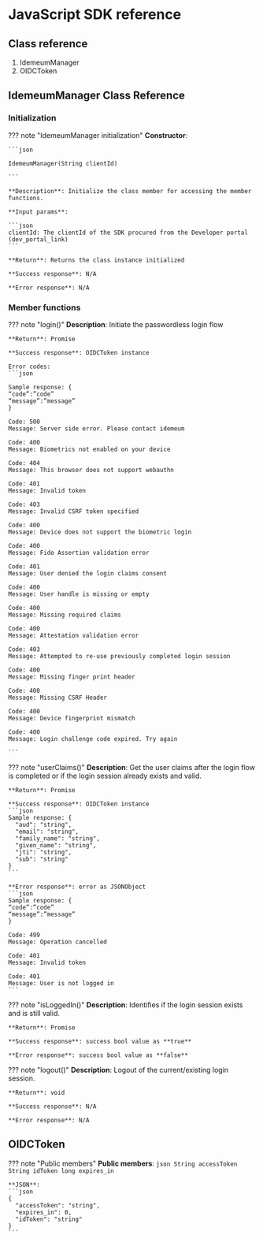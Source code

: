 # JavaScript SDK reference

## Class reference

1. IdemeumManager
2. OIDCToken

## IdemeumManager Class Reference

### Initialization

??? note "IdemeumManager initialization"
	**Constructor**:
	
	```json
	
	IdemeumManager(String clientId)
	
	```

	**Description**: Initialize the class member for accessing the member functions.
	
	**Input params**:
	
	```json
	clientId: The clientId of the SDK procured from the Developer portal (dev_portal_link)
	```
	
	**Return**: Returns the class instance initialized
	
	**Success response**: N/A
	
	**Error response**: N/A


### Member functions

??? note "login()"
	**Description**: Initiate the passwordless login flow
	
	**Return**: Promise
	
	**Success response**: OIDCToken instance
	
	Error codes: 
	```json
	
	Sample response: {
	“code”:”code”
	“message”:”message”
	} 
	
	Code: 500
	Message: Server side error. Please contact idemeum

	Code: 400
	Message: Biometrics not enabled on your device

	Code: 404
	Message: This browser does not support webauthn

	Code: 401
	Message: Invalid token

	Code: 403
	Message: Invalid CSRF token specified

	Code: 400
	Message: Device does not support the biometric login

	Code: 400
	Message: Fido Assertion validation error

	Code: 401
	Message: User denied the login claims consent

	Code: 400
	Message: User handle is missing or empty 

	Code: 400
	Message: Missing required claims

	Code: 400
	Message: Attestation validation error

	Code: 403
	Message: Attempted to re-use previously completed login session

	Code: 400
	Message: Missing finger print header

	Code: 400
	Message: Missing CSRF Header

	Code: 400
	Message: Device fingerprint mismatch

	Code: 400
	Message: Login challenge code expired. Try again
	
	```
	
??? note "userClaims()"
	**Description**: Get the user claims after the login flow is completed or if the login session already exists and valid.
	
	**Return**: Promise
	
	**Success response**: OIDCToken instance
	```json
	Sample response: {
	  "aud": "string",
	  "email": "string",
	  "family_name": "string",
	  "given_name": "string",
	  "jti": "string",
	  "sub": "string"
	}
	```
	
	**Error response**: error as JSONObject
	```json
	Sample response: {
	“code”:”code”
	“message”:”message”
	} 
	
	Code: 499
	Message: Operation cancelled
 
	Code: 401
	Message: Invalid token

	Code: 401
	Message: User is not logged in
	```
	
??? note "isLoggedIn()"
	**Description**: Identifies if the login session exists and is still valid.
	
	**Return**: Promise
	
	**Success response**: success bool value as **true**
	
	**Error response**: success bool value as **false**


??? note "logout()"
	**Description**: Logout of the current/existing login session.
	
	**Return**: void
	
	**Success response**: N/A
	
	**Error response**: N/A
	


## OIDCToken

??? note "Public members"
	**Public members**:
	```json
	String accessToken
	String idToken
	long expires_in
	```
	
	**JSON**:
	```json
	{
	  "accessToken": "string",
	  "expires_in": 0,
	  "idToken": "string"
	}
	```